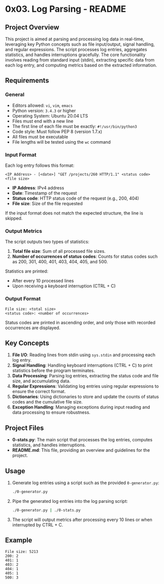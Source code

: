 
# 0x03. Log Parsing - README

## Project Overview

This project is aimed at parsing and processing log data in real-time, leveraging key Python concepts such as file input/output, signal handling, and regular expressions. The script processes log entries, aggregates statistics, and handles interruptions gracefully. The core functionality involves reading from standard input (stdin), extracting specific data from each log entry, and computing metrics based on the extracted information.

## Requirements

### General

- Editors allowed: `vi`, `vim`, `emacs`
- Python version: `3.4.3` or higher
- Operating System: Ubuntu 20.04 LTS
- Files must end with a new line
- The first line of each file must be exactly: `#!/usr/bin/python3`
- Code style: Must follow PEP 8 (version 1.7.x)
- All files must be executable
- File lengths will be tested using the `wc` command

### Input Format

Each log entry follows this format:

```
<IP Address> - [<date>] "GET /projects/260 HTTP/1.1" <status code> <file size>
```

- **IP Address**: IPv4 address
- **Date**: Timestamp of the request
- **Status code**: HTTP status code of the request (e.g., 200, 404)
- **File size**: Size of the file requested

If the input format does not match the expected structure, the line is skipped.

### Output Metrics

The script outputs two types of statistics:

1. **Total file size**: Sum of all processed file sizes.
2. **Number of occurrences of status codes**: Counts for status codes such as 200, 301, 400, 401, 403, 404, 405, and 500.

Statistics are printed:
- After every 10 processed lines
- Upon receiving a keyboard interruption (CTRL + C)

### Output Format

```
File size: <total size>
<status code>: <number of occurrences>
```

Status codes are printed in ascending order, and only those with recorded occurrences are displayed.

## Key Concepts

1. **File I/O**: Reading lines from stdin using `sys.stdin` and processing each log entry.
2. **Signal Handling**: Handling keyboard interruptions (CTRL + C) to print statistics before the program terminates.
3. **Data Processing**: Parsing log entries, extracting the status code and file size, and accumulating data.
4. **Regular Expressions**: Validating log entries using regular expressions to ensure the correct format.
5. **Dictionaries**: Using dictionaries to store and update the counts of status codes and the cumulative file size.
6. **Exception Handling**: Managing exceptions during input reading and data processing to ensure robustness.

## Project Files

- **0-stats.py**: The main script that processes the log entries, computes statistics, and handles interruptions.
- **README.md**: This file, providing an overview and guidelines for the project.

## Usage

1. Generate log entries using a script such as the provided `0-generator.py`:
   ```bash
   ./0-generator.py
   ```
   
2. Pipe the generated log entries into the log parsing script:
   ```bash
   ./0-generator.py | ./0-stats.py
   ```

3. The script will output metrics after processing every 10 lines or when interrupted by CTRL + C.

## Example

```
File size: 5213
200: 2
401: 1
403: 2
404: 1
405: 1
500: 3
```
